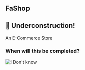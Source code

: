 ## FaShop

## :construction: Underconstruction!

An E-Commerce Store

### When will this be completed?
![I Don't know](https://media.giphy.com/media/cwTtbmUwzPqx2/giphy.gif "I don't know")